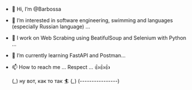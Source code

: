 - 👋 Hi, I’m @Barbossa
- 👀 I’m interested in software engineering, swimming and languages (especially Russian language) ...
- 💞️ I work on Web Scrabing using BeatifulSoup and Selenium with Python ...
- 🌱 I’m currently learning FastAPI and Postman...
- 📫 How to reach me ... Respect ... 👍👍👍
  
  (*_*)  ну вот, как то так 🏄
  (*_*)  (----------------)

<!---
AhmedFadilsa/AhmedFadilsa is a ✨ special ✨ repository because its `README.md` (this file) appears on your GitHub profile.
You can click the Preview link to take a look at your changes.
--->

